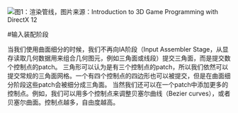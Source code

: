 ![图1：渲染管线，图片来源：Introduction to 3D Game Programming with DirectX 12](https://pic2.zhimg.com/v2-3785f9c0621f81a80cdab6fbaa3d04b5_b.jpg)


#输入装配阶段

当我们使用曲面细分的时候，我们不再向IA阶段（Input Assembler Stage，从显存读取几何数据用来组合几何图元，例如三角面或线段）提交三角面，而是提交数个控制点的patch。
三角形可以认为是有三个控制点的patch，所以我们依然可以提交常规的三角面网格。一个有四个控制点的四边形也可以被提交，但是在曲面细分阶段这些patch会被细分成三角面。
当然我们还可以在一个patch中添加更多的控制点。例如，我们可以用多个控制点来调整贝塞尔曲线（Bezier curves），或者贝塞尔曲面。控制点越多，自由度越高。